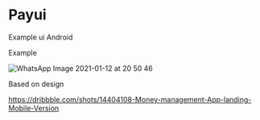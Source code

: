# Payui
Example ui Android

Example

![WhatsApp Image 2021-01-12 at 20 50 46](https://user-images.githubusercontent.com/17596129/104388445-efc1db00-5517-11eb-90d0-4fc81f3c9845.jpeg)


Based on design

 https://dribbble.com/shots/14404108-Money-management-App-landing-Mobile-Version

